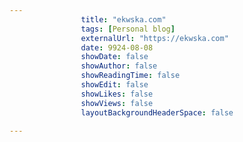 ---
                title: "ekwska.com"
                tags: [Personal blog]
                externalUrl: "https://ekwska.com"
                date: 9924-08-08
                showDate: false
                showAuthor: false
                showReadingTime: false
                showEdit: false
                showLikes: false
                showViews: false
                layoutBackgroundHeaderSpace: false
                ---
